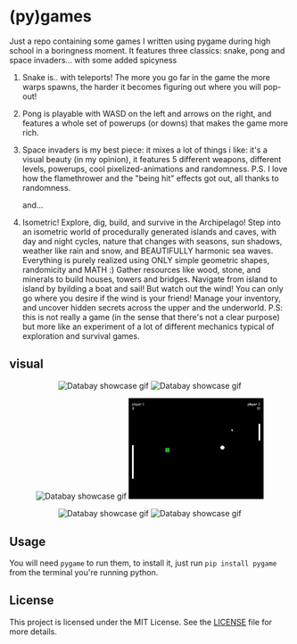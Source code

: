 # (py)games

Just a repo containing some games I written using pygame during high school in a boringness moment. It features three classics: snake, pong and space invaders... with some added spicyness
1) Snake is.. with teleports! The more you go far in the game the more warps spawns, the harder it becomes figuring out where you will pop-out!
2) Pong is playable with WASD on the left and arrows on the right, and features a whole set of powerups (or downs) that makes the game more rich.
3) Space invaders is my best piece: it mixes a lot of things i like: it's a visual beauty (in my opinion), it features 5 different weapons, different levels, powerups, cool pixelized-animations and randomness. P.S. I love how the flamethrower and the "being hit" effects got out, all thanks to randomness.

    and...

4) Isometric! Explore, dig, build, and survive in the Archipelago!
    Step into an isometric world of procedurally generated islands and caves, with day and night cycles, nature that changes with seasons, sun shadows, weather like rain and snow, and BEAUTIFULLY harmonic sea waves. Everything is purely realized using ONLY simple geometric shapes, randomicity and MATH :)
   Gather resources like wood, stone, and minerals to build houses, towers and bridges. Navigate from island to island by byilding a boat and sail! But watch out the wind! You can only go where you desire if the wind is your friend!
   Manage your inventory, and uncover hidden secrets across the upper and the underworld.
   P.S: this is not really a game (in the sense that there's not a clear purpose) but more like an experiment of a lot of different mechanics typical of exploration and survival games.

## visual

<p align="center">
    <img src="https://github.com/albertomors/pygame/blob/7d03baafe88a17f1e6d7fc950e5ac9e738b95f5b/res/inv1.gif" alt="Databay showcase gif" title="Databay showcase gif" width="48%"/>
    <img src="https://github.com/albertomors/pygame/blob/7d03baafe88a17f1e6d7fc950e5ac9e738b95f5b/res/inv2.gif" alt="Databay showcase gif" title="Databay showcase gif" width="48%"/>
</p>
<p align="center">
    <img src="https://github.com/albertomors/pygame/blob/7d03baafe88a17f1e6d7fc950e5ac9e738b95f5b/res/snek1.gif" alt="Databay showcase gif" title="Databay showcase gif" width="48%"/>
    <img src="https://github.com/albertomors/-py-games/blob/1e6f2eacb979d9d3f9a8a83634ab41fd05f6851e/res/pong.gif" alt="Databay showcase gif" title="Databay showcase gif" width="48%"/>
</p>
<p align="center">
    <img src="iso!/media/day-night.gif" alt="Databay showcase gif" title="Databay showcase gif" width="48%"/>
    <img src="iso!/media/dig ore.gif" title="Databay showcase gif" width="48%"/>
</p>

## Usage
You will need `pygame` to run them, to install it, just run `pip install pygame` from the terminal you're running python.

## License
This project is licensed under the MIT License. See the [LICENSE](LICENSE) file for more details.
